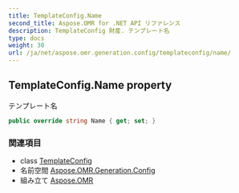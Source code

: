 ```yaml
---
title: TemplateConfig.Name
second_title: Aspose.OMR for .NET API リファレンス
description: TemplateConfig 財産. テンプレート名
type: docs
weight: 30
url: /ja/net/aspose.omr.generation.config/templateconfig/name/
---
```

## TemplateConfig.Name property

テンプレート名

```csharp
public override string Name { get; set; }
```

### 関連項目

* class [TemplateConfig](../)
* 名前空間 [Aspose.OMR.Generation.Config](../../templateconfig/)
* 組み立て [Aspose.OMR](../../../)


